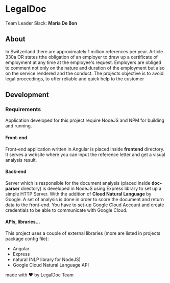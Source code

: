 # LegalDoc

Team Leader Slack: __Maria De Bon__

## About

In Switzerland there are approximately 1 million references per year. Article 330a OR states tthe obligation of an employer to draw up a certificate of employment at any time at the employee's request. Employers are obliged to comment not only on the nature and duration of the employment but also on the service rendered and the conduct. The projects objective is to avoid legal proceedings, to offer reliable and quick help to the customer

## Development

### Requirements

Application developed for this project require NodeJS and NPM for building and running.

#### Front-end

Front-end application written in Angular is placed inside __frontend__ directory. It serves a website where you can input the reference letter and get a visual analysis result.

#### Back-end

Server which is responsible for the document analysis (placed inside __doc-parser__ directory) is developed in NodeJS using Express library to set up a simple HTTP Server. With the addition of __Cloud Natural Language__ by Google. 
A set of analysis is done in order to score the document and return data to the front-end.
You have to [set-up](https://cloud.google.com/natural-language/docs/quickstart) Google Cloud Account and create credentials to be able to communicate with Google Cloud.

#### APIs, libraries...

This project uses a couple of external libraries (more are listed in projects package config file):

 - Angular
 - Express
 - natural (NLP library for NodeJS)
 - Google Cloud Natural Language API



made with ♥ by LegalDoc Team
